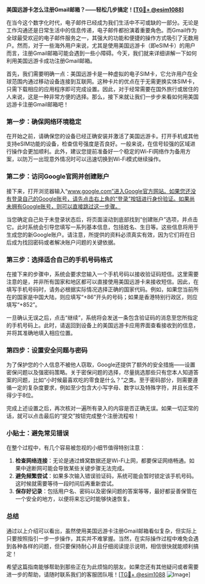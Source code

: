 **美国远游卡怎么注册Gmail邮箱？——轻松几步搞定！[[TG💪+ @esim1088](https://t.me/s/esim1088)]**

在当今这个数字化时代，电子邮件已经成为我们生活中不可或缺的一部分。无论是工作沟通还是日常生活中的信息传递，电子邮件都扮演着重要角色。而Gmail作为全球最受欢迎的电子邮件服务之一，其强大的功能和便捷的操作方式吸引了无数用户。然而，对于一些海外用户来说，尤其是使用美国远游卡（即eSIM卡）的用户而言，注册Gmail邮箱可能会遇到一些小障碍。今天，我们就来详细讲解一下如何利用美国远游卡成功注册Gmail邮箱。

首先，我们需要明确一点：美国远游卡是一种虚拟的电子SIM卡，它允许用户在全球范围内通过移动设备连接到互联网。这种卡片的优点在于无需更换实体SIM卡，只需下载相应的应用程序即可完成设置。因此，对于经常需要在国外旅行或居住的人来说，这是一种非常方便的选择。那么，接下来就让我们一步步来看如何用美国远游卡注册Gmail邮箱吧！

### 第一步：确保网络环境稳定

在开始之前，请确保您的设备已经正确安装并激活了美国远游卡。打开手机或其他支持eSIM功能的设备，检查信号强度是否良好。一般来说，在信号较强的区域进行操作会更加顺利。此外，建议您提前准备好一个稳定的Wi-Fi网络作为备用方案，以防万一出现意外情况时可以迅速切换到Wi-Fi模式继续操作。

### 第二步：访问Google官网并创建账户

接下来，打开浏览器输入“www.google.com”进入Google官方网站。如果您还没有登录自己的Google账号，请先点击右上角的“登录”按钮进行身份验证。如果尚未拥有Google账号，则可以直接跳过这一步骤。

当您确定自己处于未登录状态后，将页面滚动到底部找到“创建账户”选项，并点击它。此时系统会引导您填写一系列基本信息，包括姓名、生日等。这些信息将用于生成您的新Google账户。请注意，所提供的资料必须真实有效，因为它们将在日后成为找回密码或者解决账户问题的关键依据。

### 第三步：选择适合自己的手机号码格式

在接下来的步骤中，系统会要求您输入一个手机号码以接收验证码短信。这里需要注意的是，并非所有国家和地区都可以直接使用美国远游卡来接收短信。因此，在填写手机号码时，请务必根据实际情况选择正确的国家代码。例如，如果您当前所在的国家是中国大陆，则应填写“+86”开头的号码；如果是香港特别行政区，则应填写“+852”。

一旦确认无误之后，点击“继续”，系统将会发送一条包含验证码的消息至您所指定的手机号码上。此时，请返回到设备上的美国远游卡应用界面查看接收到的信息，并将其准确地填入相应位置。

### 第四步：设置安全问题与密码

为了保护您的个人信息不被他人窃取，Google还提供了额外的安全措施——设置密保问题以及强密码策略。关于密保问题的选择，尽量挑选那些只有您本人知道答案的问题，比如“小时候最喜欢吃的零食是什么？”之类。至于密码部分，则需要遵循一定的复杂度要求，例如至少包含大小写字母、数字以及特殊字符，并且长度不得少于8位。

完成上述设置之后，再次核对一遍所有录入的内容是否正确无误。如果一切正常的话，就可以点击最后的“提交”按钮完成整个注册流程啦！

### 小贴士：避免常见错误

在整个过程中，有几个容易被忽视的小细节值得特别注意：

1. **检查网络连接**：无论是通过蜂窝数据还是Wi-Fi上网，都要保证网络畅通。如果中途断网可能会导致某些关键步骤无法完成。
2. **避免频繁尝试**：如果多次输入错误验证码，系统可能会暂时锁定该手机号码。这时候就需要等待一段时间后再重新尝试。
3. **保存好记录**：包括用户名、密码以及密保问题的答案等等，最好都妥善保管在一个安全的地方，以便将来忘记时能够快速恢复。

### 总结

通过以上介绍可以看出，虽然使用美国远游卡注册Gmail邮箱看似复杂，但实际上只要按照指引一步一步操作，其实并不难掌握。当然，在实际操作过程中难免会遇到各种各样的问题，但只要保持耐心并且仔细阅读提示说明，相信很快就能顺利搞定！

希望这篇指南能够帮助到那些正在为此烦恼的朋友。如果您还有其他疑问或者需要进一步的帮助，请随时联系我们的客服团队哦！[[TG💪+ @esim1088](https://t.me/s/esim1088) ![Image](https://i.postimg.cc/4NQfJmqS/Snipaste-2025-05-13-00-14-12.png)]